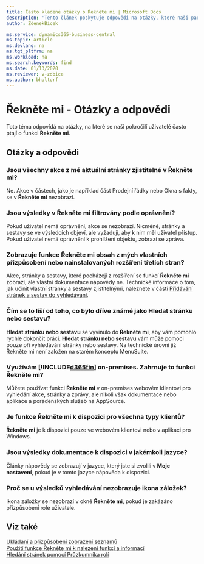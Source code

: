 ```yaml
---
title: Často kladené otázky o Řekněte mi | Microsoft Docs
description: 'Tento článek poskytuje odpovědi na otázky, které naši partneři a zákazníky často kladou na Řekněte mi.'
author: ZdenekBicek

ms.service: dynamics365-business-central
ms.topic: article
ms.devlang: na
ms.tgt_pltfrm: na
ms.workload: na
ms.search.keywords: find
ms.date: 01/13/2020
ms.reviewer: v-zdbice
ms.author: bholtorf
---
```

# **Řekněte mi** - Otázky a odpovědi
Toto téma odpovídá na otázky, na které se naši pokročilí uživatelé často ptají o funkci **Řekněte mi**.

## Otázky a odpovědi

### <a name="are-all-actions-from-my-current-page-discoverable-in-tell-me"></a>Jsou všechny akce z mé aktuální stránky zjistitelné v **Řekněte mi**?

Ne. Akce v částech, jako je například část Prodejní řádky nebo Okna s fakty, se v **Řekněte mi** nezobrazí.

### <a name="are-the-results-in-tell-me-filtered-by-permissions"></a>Jsou výsledky v **Řekněte mi** filtrovány podle oprávnění?

Pokud uživatel nemá oprávnění, akce se nezobrazí. Nicméně, stránky a sestavy se ve výsledcích objeví, ale vyžadují, aby k nim měl uživatel přístup. Pokud uživatel nemá oprávnění k prohlížení objektu, zobrazí se zpráva.

### <a name="does-tell-me-display-content-from-my-customizations-or-installed-third-party-extensions"></a>Zobrazuje funkce **Řekněte mi** obsah z mých vlastních přizpůsobení nebo nainstalovaných rozšíření třetích stran?

Akce, stránky a sestavy, které pocházejí z rozšíření se funkcí **Řekněte mi** zobrazí, ale vlastní dokumentace nápovědy ne. Technické informace o tom, jak učinit vlastní stránky a sestavy zjistitelnými, naleznete v části [Přidávání stránek a sestav do vyhledávání](/dynamics365/business-central/dev-itpro/developer/devenv-al-menusuite-functionality).

### <a name="what-makes-this-different-from-what-was-previously-known-as-page-search"></a>Čím se to liší od toho, co bylo dříve známé jako Hledat stránku nebo sestavu?

**Hledat stránku nebo sestavu** se vyvinulo do **Řekněte mi**, aby vám pomohlo rychle dokončit práci. **Hledat stránku nebo sestavu** vám může pomoci pouze při vyhledávání stránky nebo sestavy. Na technické úrovni již Řekněte mi není založen na starém konceptu MenuSuite.

### <a name="i-use-on-premises-included365finincludesd365fin_mdmd-does-that-include-tell-me"></a>Využívám [!INCLUDE[d365fin](includes/d365fin_md.md)] on-premises. Zahrnuje to funkci **Řekněte mi**?

Můžete používat funkci **Řekněte mi** v on-premises  webovém klientovi pro vyhledání akce, stránky a zprávy, ale nikoli však dokumentace nebo aplikace a poradenských služeb na AppSource.

### <a name="is-tell-me-available-for-all-form-factors"></a>Je funkce **Řekněte mi** k dispozici pro všechna typy klientů?

**Řekněte mi** je k dispozici pouze ve webovém klientovi nebo v aplikaci pro Windows.

### <a name="are-the-documentation-results-available-in-any-language"></a>Jsou výsledky dokumentace k dispozici v jakémkoli jazyce?

Články nápovědy se zobrazují v jazyce, který jste si zvolili v **Moje nastavení**, pokud je v tomto jazyce nápověda k dispozici.

### Proč se u výsledků vyhledávání nezobrazuje ikona záložek?

Ikona záložky se nezobrazí v okně **Řekněte mi**, pokud je zakázáno přizpůsobení role uživatele.

## Viz také

[Ukládaní a přizpůsobení zobrazení seznamů](ui-views.md)  
[Použití funkce Řekněte mi k nalezení funkcí a informací](ui-search.md)  
[Hledání stránek pomocí Průzkumníka rolí](ui-role-explorer.md)